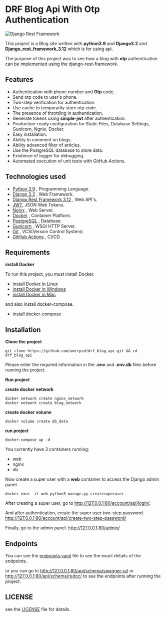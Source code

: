 # DRF Blog Api With Otp Authentication

![Django Rest Framework](src/static/django_rest_framework.png)

This project is a Blog site written with **python3.9** and **Django3.2** and **Django_rest_framework_3.12** which is for using api.

The purpose of this project was to see how a blog with **otp** authentication can be implemented using the django-rest-framework.

## Features

- Authentication with phone number and **Otp** code.
- Send otp code to user's phone.
- Two-step verification for authentication.
- Use cache to temporarily store otp code.
- The presence of throttling in authentication.
- Generate tokens using **simple-jwt** after authentication.
- Production-ready configuration for Static Files, Database Settings, Gunicorn, Ngnix, Docker.
- Easy installation.
- Ability to comment on blogs.
- Ability advanced filter of articles.
- Use the PostgreSQL database to store data.
- Existence of logger for debugging.
- Automated execution of unit tests with GitHub Actions.


## Technologies used

- [Python 3.9](https://www.python.org/) , Programming Language. [](https://img.shields.io/badge/python-3.9-red)
- [Django 3.2](https://docs.djangoproject.com/en/3.2/releases/3.2/) ,  Web Framework.
- [Django Rest Framework 3.12](https://www.django-rest-framework.org/) , Web API's.
- [JWT](https://jwt.io/), JSON Web Tokens.
- [Nginx](https://www.nginx.com/) , Web Server.
- [Docker](https://www.docker.com/) , Container Platform.
- [PostgreSQL](https://www.postgresql.org/) , Database.
- [Gunicorn](https://gunicorn.org/) , WSGI HTTP Server.
- [Git](https://git-scm.com/doc) , VCS(Version Control System).
- [GitHub Actions](https://docs.github.com/en/actions) , CI/CD. 

## Requirements

**install Docker**

To run this project, you must install Docker.

- [install Docker in Linux](https://docs.docker.com/engine/install/)
- [install Docker in Windows](https://docs.docker.com/desktop/windows/install/)
- [install Docker in Mac](https://docs.docker.com/desktop/mac/install/)

and also install docker-compose.

- [install docker-compose](https://docs.docker.com/compose/install/)


## Installation

**Clone the project**

```shell
git clone https://github.com/amirpsd/drf_blog_api.git && cd drf_blog_api
```

Please enter the required information in the **.env** and **.env.db** files before running the project.

**Run project**

**create docker network**

```shell
docker network create nginx_network
docker network create blog_network
```

**create docker volume**

```shell
docker volume create db_data
```

**run project**

```shell
docker-compose up -d
```

You currently have 3 containers running:

- web
- nginx 
- db

Now create a super user with a **web** container to access the Django admin panel.

```shell
docker exec -it web python3 manage.py createsuperuser
```

After creating a super user, go to http://127.0.0.1:80/account/api/login/.

And after authentication, create the super user two-step password. http://127.0.0.1:80/account/api/create-two-step-password/

Finally, go to the admin panel. http://127.0.0.1:80/admin/


## Endpoints

You can see the [endpoints.yaml](https://github.com/amirpsd/drf_blog_api/blob/main/endpoints.yaml) file to see the exact details of the endpoints.

or you can go to http://127.0.0.1:80/api/schema/swagger-ui/ or http://127.0.0.1:80/api/schema/redoc/
to see the endpoints after running the project.


## LICENSE

see the [LICENSE](https://github.com/amirpsd/drf_blog_api/blob/main/LICENSE) file for details.
